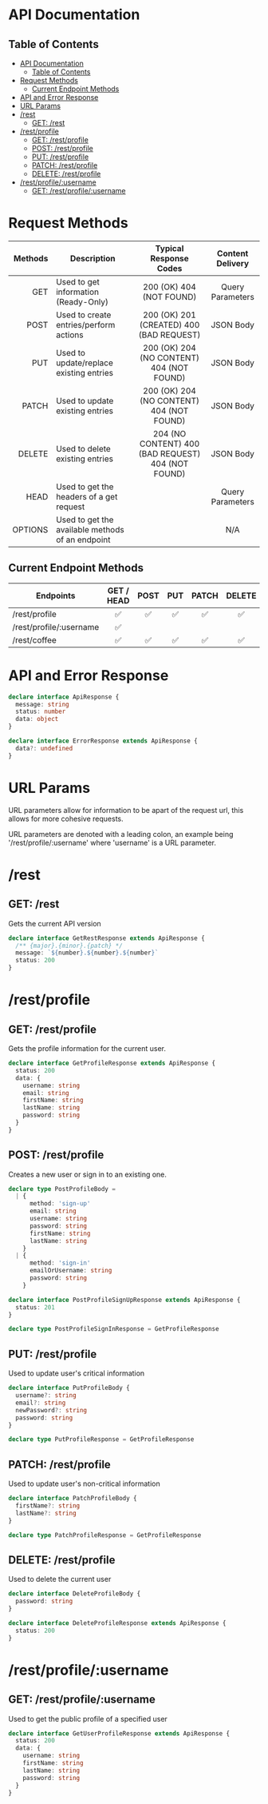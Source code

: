# API Documentation

## Table of Contents

- [API Documentation](#api-documentation)
  - [Table of Contents](#table-of-contents)
- [Request Methods](#request-methods)
  - [Current Endpoint Methods](#current-endpoint-methods)
- [API and Error Response](#api-and-error-response)
- [URL Params](#url-params)
- [/rest](#rest)
  - [GET: /rest](#get-rest)
- [/rest/profile](#restprofile)
  - [GET: /rest/profile](#get-restprofile)
  - [POST: /rest/profile](#post-restprofile)
  - [PUT: /rest/profile](#put-restprofile)
  - [PATCH: /rest/profile](#patch-restprofile)
  - [DELETE: /rest/profile](#delete-restprofile)
- [/rest/profile/:username](#restprofileusername)
  - [GET: /rest/profile/:username](#get-restprofileusername)

# Request Methods

<!-- GITHUB MAY STRIP THESE BUT THEY STILL MAKE MARKDOWN PREVIEW NICE -->
<center>

| Methods | Description                                      |               Typical Response Codes               | Content Delivery |
| ------: | ------------------------------------------------ | :------------------------------------------------: | :--------------: |
|     GET | Used to get information (Ready-Only)             |              200 (OK) 404 (NOT FOUND)              | Query Parameters |
|    POST | Used to create entries/perform actions           |      200 (OK) 201 (CREATED) 400 (BAD REQUEST)      |    JSON Body     |
|     PUT | Used to update/replace existing entries          |     200 (OK) 204 (NO CONTENT) 404 (NOT FOUND)      |    JSON Body     |
|   PATCH | Used to update existing entries                  |     200 (OK) 204 (NO CONTENT) 404 (NOT FOUND)      |    JSON Body     |
|  DELETE | Used to delete existing entries                  | 204 (NO CONTENT) 400 (BAD REQUEST) 404 (NOT FOUND) |    JSON Body     |
|    HEAD | Used to get the headers of a get request         |                                                    | Query Parameters |
| OPTIONS | Used to get the available methods of an endpoint |                                                    |       N/A        |

</center>
<!-- GITHUB MAY STRIP THESE BUT THEY STILL MAKE MARKDOWN PREVIEW NICE -->

## Current Endpoint Methods

<!-- GITHUB MAY STRIP THESE BUT THEY STILL MAKE MARKDOWN PREVIEW NICE -->
<center>

| Endpoints               | GET / HEAD | POST | PUT | PATCH | DELETE | OPTIONS |
| ----------------------- | :--------: | :--: | :-: | :---: | :----: | :-----: |
| /rest/profile           |     ✅     |  ✅  | ✅  |  ✅   |   ✅   |   ✅    |
| /rest/profile/:username |     ✅     |      |     |       |        |   ✅    |
| /rest/coffee            |     ✅     |  ✅  | ✅  |  ✅   |   ✅   |   ✅    |

</center>
<!-- GITHUB MAY STRIP THESE BUT THEY STILL MAKE MARKDOWN PREVIEW NICE -->

# API and Error Response

```ts
declare interface ApiResponse {
  message: string
  status: number
  data: object
}

declare interface ErrorResponse extends ApiResponse {
  data?: undefined
}
```

# URL Params

URL parameters allow for information to be apart of the request url,
this allows for more cohesive requests.

URL parameters are denoted with a leading colon,
an example being '/rest/profile/:username' where 'username' is a URL parameter.

# /rest

## GET: /rest

Gets the current API version

```ts
declare interface GetRestResponse extends ApiResponse {
  /** {major}.{minor}.{patch} */
  message: `${number}.${number}.${number}`
  status: 200
}
```

# /rest/profile

## GET: /rest/profile

Gets the profile information for the current user.

```ts
declare interface GetProfileResponse extends ApiResponse {
  status: 200
  data: {
    username: string
    email: string
    firstName: string
    lastName: string
    password: string
  }
}
```

## POST: /rest/profile

Creates a new user or sign in to an existing one.

```ts
declare type PostProfileBody =
  | {
      method: 'sign-up'
      email: string
      username: string
      password: string
      firstName: string
      lastName: string
    }
  | {
      method: 'sign-in'
      emailOrUsername: string
      password: string
    }

declare interface PostProfileSignUpResponse extends ApiResponse {
  status: 201
}

declare type PostProfileSignInResponse = GetProfileResponse
```

## PUT: /rest/profile

Used to update user's critical information

```ts
declare interface PutProfileBody {
  username?: string
  email?: string
  newPassword?: string
  password: string
}

declare type PutProfileResponse = GetProfileResponse
```

## PATCH: /rest/profile

Used to update user's non-critical information

```ts
declare interface PatchProfileBody {
  firstName?: string
  lastName?: string
}

declare type PatchProfileResponse = GetProfileResponse
```

## DELETE: /rest/profile

Used to delete the current user

```ts
declare interface DeleteProfileBody {
  password: string
}

declare interface DeleteProfileResponse extends ApiResponse {
  status: 200
}
```

# /rest/profile/:username

## GET: /rest/profile/:username

Used to get the public profile of a specified user

```ts
declare interface GetUserProfileResponse extends ApiResponse {
  status: 200
  data: {
    username: string
    firstName: string
    lastName: string
    password: string
  }
}
```
